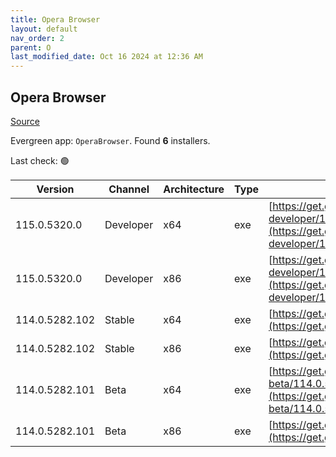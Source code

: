 ```yaml
---
title: Opera Browser
layout: default
nav_order: 2
parent: O
last_modified_date: Oct 16 2024 at 12:36 AM
---
```


## Opera Browser

[Source](https://www.opera.com/browsers/opera)

Evergreen app: `OperaBrowser`. Found **6** installers.

Last check: 🟢

| Version        | Channel   | Architecture | Type | URI                                                                                                                                                                                                                    |
| -------------- | --------- | ------------ | ---- | ---------------------------------------------------------------------------------------------------------------------------------------------------------------------------------------------------------------------- |
| 115.0.5320.0   | Developer | x64          | exe  | [https://get.geo.opera.com/pub/opera-developer/115.0.5320.0/win/Opera_Developer_115.0.5320.0_Setup_x64.exe](https://get.geo.opera.com/pub/opera-developer/115.0.5320.0/win/Opera_Developer_115.0.5320.0_Setup_x64.exe) |
| 115.0.5320.0   | Developer | x86          | exe  | [https://get.geo.opera.com/pub/opera-developer/115.0.5320.0/win/Opera_Developer_115.0.5320.0_Setup.exe](https://get.geo.opera.com/pub/opera-developer/115.0.5320.0/win/Opera_Developer_115.0.5320.0_Setup.exe)         |
| 114.0.5282.102 | Stable    | x64          | exe  | [https://get.geo.opera.com/pub/opera/desktop/114.0.5282.102/win/Opera_114.0.5282.102_Setup_x64.exe](https://get.geo.opera.com/pub/opera/desktop/114.0.5282.102/win/Opera_114.0.5282.102_Setup_x64.exe)                 |
| 114.0.5282.102 | Stable    | x86          | exe  | [https://get.geo.opera.com/pub/opera/desktop/114.0.5282.102/win/Opera_114.0.5282.102_Setup.exe](https://get.geo.opera.com/pub/opera/desktop/114.0.5282.102/win/Opera_114.0.5282.102_Setup.exe)                         |
| 114.0.5282.101 | Beta      | x64          | exe  | [https://get.geo.opera.com/pub/opera-beta/114.0.5282.101/win/Opera_beta_114.0.5282.101_Setup_x64.exe](https://get.geo.opera.com/pub/opera-beta/114.0.5282.101/win/Opera_beta_114.0.5282.101_Setup_x64.exe)             |
| 114.0.5282.101 | Beta      | x86          | exe  | [https://get.geo.opera.com/pub/opera-beta/114.0.5282.101/win/Opera_beta_114.0.5282.101_Setup.exe](https://get.geo.opera.com/pub/opera-beta/114.0.5282.101/win/Opera_beta_114.0.5282.101_Setup.exe)                     |

